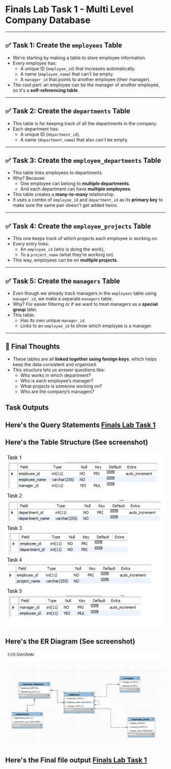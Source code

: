 # Finals Lab Task 1 - Multi Level Company Database

---

## ✅ Task 1: Create the `employees` Table

- We're starting by making a table to store employee information.
- Every employee has:
  - A unique ID (`employee_id`) that increases automatically.
  - A name (`employee_name`) that can't be empty.
  - A `manager_id` that points to another employee (their manager).
- The cool part: an employee can be the manager of another employee, so it's a **self-referencing table**.

---

## ✅ Task 2: Create the `departments` Table

- This table is for keeping track of all the departments in the company.
- Each department has:
  - A unique ID (`department_id`).
  - A name (`department_name`) that also can't be empty.

---

## ✅ Task 3: Create the `employee_departments` Table

- This table links employees to departments.
- Why? Because:
  - One employee can belong to **multiple departments**.
  - And each department can have **multiple employees**.
- This table creates a **many-to-many** relationship.
- It uses a combo of `employee_id` and `department_id` as its **primary key** to make sure the same pair doesn't get added twice.

---

## ✅ Task 4: Create the `employee_projects` Table

- This one keeps track of which projects each employee is working on.
- Every entry links:
  - An `employee_id` (who is doing the work),
  - To a `project_name` (what they’re working on).
- This way, employees can be on **multiple projects**.

---

## ✅ Task 5: Create the `managers` Table

- Even though we already track managers in the `employees` table using `manager_id`, we make a separate `managers` table.
- Why? For easier filtering or if we want to treat managers as a **special group** later.
- This table:
  - Has its own unique `manager_id`.
  - Links to an `employee_id` to show which employee is a manager.

---

## 🧠 Final Thoughts

- These tables are all **linked together using foreign keys**, which helps keep the data consistent and organized.
- This structure lets us answer questions like:
  - Who works in which department?
  - Who is each employee’s manager?
  - What projects is someone working on?
  - Who are the company’s managers?


## Task Outputs

## Here's the Query Statements [Finals Lab Task 1](Query%20Statements)

## Here's the Table Structure (See screenshot)
![Sample Output](Table%20Structure%20(Task%201-5).PNG)

## Here's the ER Diagram (See screenshot)
![Sample Output](ER%20Diagram.PNG)

## Here's the Final file output [Finals Lab Task 1](Finals%20Lab%20Task%201.sql)
